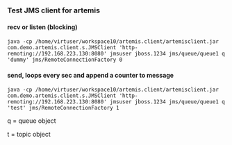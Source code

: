 ### Test JMS client for artemis

#### recv or listen (blocking)

```
java -cp /home/virtuser/workspace10/artemis.client/artemisclient.jar com.demo.artemis.client.s.JMSClient 'http-remoting://192.168.223.130:8080' jmsuser jboss.1234 jms/queue/queue1 q 'dummy' jms/RemoteConnectionFactory 0

```

#### send, loops every sec and append a counter to message

```
java -cp /home/virtuser/workspace10/artemis.client/artemisclient.jar com.demo.artemis.client.s.JMSClient 'http-remoting://192.168.223.130:8080' jmsuser jboss.1234 jms/queue/queue1 q 'test' jms/RemoteConnectionFactory 1

```

q = queue object

t = topic object
